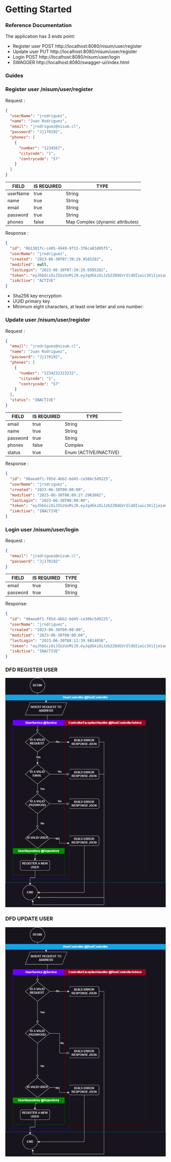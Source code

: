 # Getting Started

### Reference Documentation
The application has 3 ends point:
* Register user POST http://localhost:8080/nisum/user/register 
* Update user PUT http://localhost:8080/nisum/user/register
* Login POST http://localhost:8080/nisum/user/login
* SWAGGER http://localhost:8080/swagger-ui/index.html

### Guides
### Register user /nisum/user/register
Request :
```json
{
  "userName": "jrodriguez",
  "name": "Juan Rodriguez",
  "email": "jrodriguez@nisum.cl",
  "password": "Jj170192",
  "phones": [
    {
      "number": "1234567",
      "citycode": "1",
      "contrycode": "57"
    }
  ]
}

```
| FIELD    | IS REQUIRED | TYPE                             |
|----------|-------------|----------------------------------|
| userName | true        | String                           |
| name     | true        | String                           |
| email    | true        | String                           |
| password | true        | String                           |
| phones   | false       | Map Complex (dynamic attributes) |

Response :
```json
{
  "id": "0b1381fc-c405-4949-9f31-3f6ca83d05f5",
  "userName": "jrodriguez",
  "created": "2023-06-30T07:39:29.9585282",
  "modified": null,
  "lastLogin": "2023-06-30T07:39:29.9585282",
  "token": "eyJhbGciOiJIUzUxMiJ9.eyJqdGkiOiJzb2Z0dGVrSldUIiwic3ViIjoianJvZHJpZ3VlekBuaXN1bS5jbCIsImF1dGhvcml0aWVzIjpbIlJPTEVfVVNFUiJdLCJpYXQiOjE2ODgxMjg3NjksImV4cCI6MTY4ODEyOTM2OX0.LUkStGPtewQRQJiI5VMrAva1mh9tbZaR5EyIX0mLdbvsceY_S53ONV46fXKWJc_bhpHlJkm-Zp43OQqNUA-Xig",
  "isActive": "ACTIVE"
}

```
* Sha256 key encryption
* UUID primary key 
* Minimum eight characters, at least one letter and one number:

### Update user /nisum/user/register
Request :
```json
{
  "email": "jrodriguez@nisum.cl",
  "name": "Juan Rodriguez",
  "password": "Jj170192",
  "phones": [
    {
      "number": "1234232323232",
      "citycode": "1",
      "contrycode": "57"
    }
  ],
  "status": "INACTIVE"
}

```
| FIELD    | IS REQUIRED | TYPE                   |
|----------|-------------|------------------------|
| email    | true        | String                 |
| name     | true        | String                 |
| password | true        | String                 |
| phones   | false       | Complex                |
| status   | true        | Enum (ACTIVE/INACTIVE) |

Response :
```json
{
  "id": "98aea0f1-f85d-4bb2-bd45-ce386c5d9225",
  "userName": "jrodriguez",
  "created": "2023-06-30T00:00:00",
  "modified": "2023-06-30T08:09:27.2963082",
  "lastLogin": "2023-06-30T00:00:00",
  "token": "eyJhbGciOiJIUzUxMiJ9.eyJqdGkiOiJzb2Z0dGVrSldUIiwic3ViIjoianJvZHJpZ3VlekBuaXN1bS5jbCIsImF1dGhvcml0aWVzIjpbIlJPTEVfVVNFUiJdLCJpYXQiOjE2ODgxMzA1NTQsImV4cCI6MTY4ODEzMTE1NH0.hqj-DT_QRKptdleygW59GkDtsGGAHdSBw6D6cfFuQMzaFrxGDkRRypz6-aa5BIe3ipr7A7SXBfCzIpglrunFvA",
  "isActive": "INACTIVE"
}

```
### Login user /nisum/user/login
Request :
```json
{
  "email": "jrodriguez@nisum.cl",
  "password": "Jj170192"
}

```
| FIELD    | IS REQUIRED | TYPE                   |
|----------|-------------|------------------------|
| email    | true        | String                 |
| password | true        | String                 |

Response:
```json
{
  "id": "98aea0f1-f85d-4bb2-bd45-ce386c5d9225",
  "userName": "jrodriguez",
  "created": "2023-06-30T00:00:00",
  "modified": "2023-06-30T00:00:00",
  "lastLogin": "2023-06-30T08:11:39.9814058",
  "token": "eyJhbGciOiJIUzUxMiJ9.eyJqdGkiOiJzb2Z0dGVrSldUIiwic3ViIjoianJvZHJpZ3VlekBuaXN1bS5jbCIsImF1dGhvcml0aWVzIjpbIlJPTEVfVVNFUiJdLCJpYXQiOjE2ODgxMzA2OTksImV4cCI6MTY4ODEzMTI5OX0.bcKCkwfa1ht49HQrzEeiHU7x_N0qiSjqsdtKwIOQkgNInBlniVt_9zmCgpckP95hgqCKiFOVixEkRg1PGOZliQ",
  "isActive": "INACTIVE"
}

```

### DFD REGISTER USER
![REGISTER DFD.png](REGISTER%20DFD.png)
### DFD UPDATE USER
![UPDATE DFD.png](UPDATE%20DFD.png)